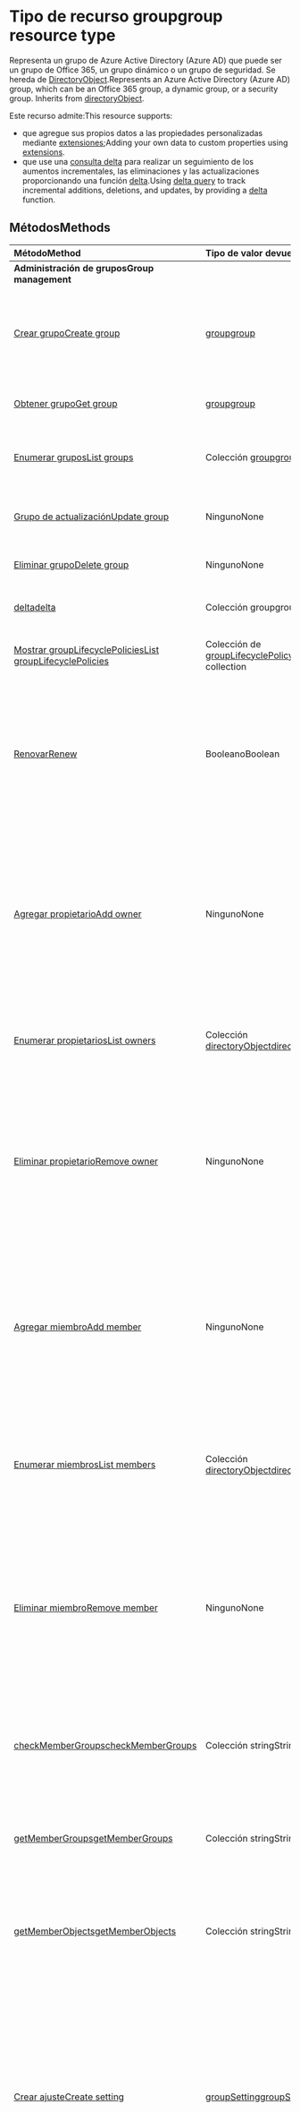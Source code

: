 # <a name="group-resource-type"></a><span data-ttu-id="aafb5-101">Tipo de recurso group</span><span class="sxs-lookup"><span data-stu-id="aafb5-101">group resource type</span></span>

<span data-ttu-id="aafb5-p101">Representa un grupo de Azure Active Directory (Azure AD) que puede ser un grupo de Office 365, un grupo dinámico o un grupo de seguridad. Se hereda de [DirectoryObject](directoryobject.md).</span><span class="sxs-lookup"><span data-stu-id="aafb5-p101">Represents an Azure Active Directory (Azure AD) group, which can be an Office 365 group, a dynamic group, or a security group. Inherits from [directoryObject](directoryobject.md).</span></span>

<span data-ttu-id="aafb5-104">Este recurso admite:</span><span class="sxs-lookup"><span data-stu-id="aafb5-104">This resource supports:</span></span>

- <span data-ttu-id="aafb5-105">que agregue sus propios datos a las propiedades personalizadas mediante [extensiones](../../../concepts/extensibility_overview.md);</span><span class="sxs-lookup"><span data-stu-id="aafb5-105">Adding your own data to custom properties using [extensions](../../../concepts/extensibility_overview.md).</span></span>
- <span data-ttu-id="aafb5-106">que use una [consulta delta](../../../concepts/delta_query_overview.md) para realizar un seguimiento de los aumentos incrementales, las eliminaciones y las actualizaciones proporcionando una función [delta](../api/user_delta.md).</span><span class="sxs-lookup"><span data-stu-id="aafb5-106">Using [delta query](../../../concepts/delta_query_overview.md) to track incremental additions, deletions, and updates, by providing a [delta](../api/user_delta.md) function.</span></span>


## <a name="methods"></a><span data-ttu-id="aafb5-107">Métodos</span><span class="sxs-lookup"><span data-stu-id="aafb5-107">Methods</span></span>

| <span data-ttu-id="aafb5-108">Método</span><span class="sxs-lookup"><span data-stu-id="aafb5-108">Method</span></span>       | <span data-ttu-id="aafb5-109">Tipo de valor devuelto</span><span class="sxs-lookup"><span data-stu-id="aafb5-109">Return Type</span></span>  |<span data-ttu-id="aafb5-110">Descripción</span><span class="sxs-lookup"><span data-stu-id="aafb5-110">Description</span></span>|
|:---------------|:--------|:----------|
|<span data-ttu-id="aafb5-111">**Administración de grupos**</span><span class="sxs-lookup"><span data-stu-id="aafb5-111">**Group management**</span></span>| | |
|[<span data-ttu-id="aafb5-112">Crear grupo</span><span class="sxs-lookup"><span data-stu-id="aafb5-112">Create group</span></span>](../api/group_post_groups.md) | [<span data-ttu-id="aafb5-113">group</span><span class="sxs-lookup"><span data-stu-id="aafb5-113">group</span></span>](group.md) |<span data-ttu-id="aafb5-114">Crea un grupo.</span><span class="sxs-lookup"><span data-stu-id="aafb5-114">Create a new group.</span></span> <span data-ttu-id="aafb5-115">Puede ser un grupo, un grupo dinámico o un grupo de seguridad de Office 365.</span><span class="sxs-lookup"><span data-stu-id="aafb5-115">It can be an Office 365 group, dynamic group, or security group.</span></span>|
|[<span data-ttu-id="aafb5-116">Obtener grupo</span><span class="sxs-lookup"><span data-stu-id="aafb5-116">Get group</span></span>](../api/group_get.md) | [<span data-ttu-id="aafb5-117">group</span><span class="sxs-lookup"><span data-stu-id="aafb5-117">group</span></span>](group.md) |<span data-ttu-id="aafb5-118">Lee las propiedades de un objeto de grupo.</span><span class="sxs-lookup"><span data-stu-id="aafb5-118">Read properties of a group object.</span></span>|
|[<span data-ttu-id="aafb5-119">Enumerar grupos</span><span class="sxs-lookup"><span data-stu-id="aafb5-119">List groups</span></span>](../api/group_list.md) |<span data-ttu-id="aafb5-120">Colección [group](group.md)</span><span class="sxs-lookup"><span data-stu-id="aafb5-120">[group](group.md) collection</span></span> |<span data-ttu-id="aafb5-121">Enumera los objetos de grupo y sus propiedades.</span><span class="sxs-lookup"><span data-stu-id="aafb5-121">List group objects and their properties.</span></span>|
|[<span data-ttu-id="aafb5-122">Grupo de actualización</span><span class="sxs-lookup"><span data-stu-id="aafb5-122">Update group</span></span>](../api/group_update.md) | <span data-ttu-id="aafb5-123">Ninguno</span><span class="sxs-lookup"><span data-stu-id="aafb5-123">None</span></span> |<span data-ttu-id="aafb5-124">Actualiza las propiedades de un objeto de grupo.</span><span class="sxs-lookup"><span data-stu-id="aafb5-124">Update the properties of a group object.</span></span> |
|[<span data-ttu-id="aafb5-125">Eliminar grupo</span><span class="sxs-lookup"><span data-stu-id="aafb5-125">Delete group</span></span>](../api/group_delete.md) | <span data-ttu-id="aafb5-126">Ninguno</span><span class="sxs-lookup"><span data-stu-id="aafb5-126">None</span></span> |<span data-ttu-id="aafb5-127">Elimina el objeto de grupo.</span><span class="sxs-lookup"><span data-stu-id="aafb5-127">Delete group object.</span></span> |
|[<span data-ttu-id="aafb5-128">delta</span><span class="sxs-lookup"><span data-stu-id="aafb5-128">delta</span></span>](../api/group_delta.md)|<span data-ttu-id="aafb5-129">Colección group</span><span class="sxs-lookup"><span data-stu-id="aafb5-129">group collection</span></span>| <span data-ttu-id="aafb5-130">Obtiene los cambios incrementales de grupos.</span><span class="sxs-lookup"><span data-stu-id="aafb5-130">Get incremental changes for groups.</span></span> |
|[<span data-ttu-id="aafb5-131">Mostrar groupLifecyclePolicies</span><span class="sxs-lookup"><span data-stu-id="aafb5-131">List groupLifecyclePolicies</span></span>](../api/group_list_grouplifecyclepolicies.md) |<span data-ttu-id="aafb5-132">Colección de [groupLifecyclePolicy](grouplifecyclepolicy.md)</span><span class="sxs-lookup"><span data-stu-id="aafb5-132">[groupLifecyclePolicy](grouplifecyclepolicy.md) collection</span></span>| <span data-ttu-id="aafb5-133">Muestra las directivas de ciclo de vida del grupo.</span><span class="sxs-lookup"><span data-stu-id="aafb5-133">List group lifecycle policies.</span></span> |
|[<span data-ttu-id="aafb5-134">Renovar</span><span class="sxs-lookup"><span data-stu-id="aafb5-134">Renew</span></span>](../api/group_renew.md)|<span data-ttu-id="aafb5-135">Booleano</span><span class="sxs-lookup"><span data-stu-id="aafb5-135">Boolean</span></span>|<span data-ttu-id="aafb5-136">Renueva la expiración de un grupo.</span><span class="sxs-lookup"><span data-stu-id="aafb5-136">Renews a group's expiration.</span></span> <span data-ttu-id="aafb5-137">Cuando se renueva un grupo, la expiración del grupo se amplía por el número de días definidos en la directiva.</span><span class="sxs-lookup"><span data-stu-id="aafb5-137">When a group is renewed, the group expiration is extended by the number of days defined in the policy.</span></span>|
|[<span data-ttu-id="aafb5-138">Agregar propietario</span><span class="sxs-lookup"><span data-stu-id="aafb5-138">Add owner</span></span>](../api/group_post_owners.md) |<span data-ttu-id="aafb5-139">Ninguno</span><span class="sxs-lookup"><span data-stu-id="aafb5-139">None</span></span>| <span data-ttu-id="aafb5-140">Agrega un nuevo propietario al grupo al publicarlo en la propiedad de navegación **owners** (se admite solo para grupos de seguridad y grupos de seguridad habilitados para correo).</span><span class="sxs-lookup"><span data-stu-id="aafb5-140">Add a new owner for the group by posting to the **owners** navigation property (supported for security groups and mail-enabled security groups only).</span></span>|
|[<span data-ttu-id="aafb5-141">Enumerar propietarios</span><span class="sxs-lookup"><span data-stu-id="aafb5-141">List owners</span></span>](../api/group_list_owners.md) |<span data-ttu-id="aafb5-142">Colección [directoryObject](directoryobject.md)</span><span class="sxs-lookup"><span data-stu-id="aafb5-142">[directoryObject](directoryobject.md) collection</span></span>| <span data-ttu-id="aafb5-143">Obtiene los propietarios del grupo desde la propiedad de navegación **owners**.</span><span class="sxs-lookup"><span data-stu-id="aafb5-143">Get the owners of the group from the **owners** navigation property.</span></span>|
|[<span data-ttu-id="aafb5-144">Eliminar propietario</span><span class="sxs-lookup"><span data-stu-id="aafb5-144">Remove owner</span></span>](../api/group_delete_owners.md) | <span data-ttu-id="aafb5-145">Ninguno</span><span class="sxs-lookup"><span data-stu-id="aafb5-145">None</span></span> |<span data-ttu-id="aafb5-146">Elimina a un propietario de un grupo de Office 365, un grupo de seguridad o un grupo de seguridad habilitado para correo a través de la propiedad de navegación **owners**.</span><span class="sxs-lookup"><span data-stu-id="aafb5-146">Remove an owner from an Office 365 group, a security group or a mail-enabled security group through the **owners** navigation property.</span></span>|
|[<span data-ttu-id="aafb5-147">Agregar miembro</span><span class="sxs-lookup"><span data-stu-id="aafb5-147">Add member</span></span>](../api/group_post_members.md) |<span data-ttu-id="aafb5-148">Ninguno</span><span class="sxs-lookup"><span data-stu-id="aafb5-148">None</span></span>| <span data-ttu-id="aafb5-149">Agrega un usuario o grupo a este grupo publicándolo en la propiedad de navegación **members** (compatible solo con grupos de seguridad y grupos de seguridad habilitados para correo).</span><span class="sxs-lookup"><span data-stu-id="aafb5-149">Add a user or group to this group by posting to the **members** navigation property (supported for security groups and mail-enabled security groups only).</span></span>|
|[<span data-ttu-id="aafb5-150">Enumerar miembros</span><span class="sxs-lookup"><span data-stu-id="aafb5-150">List members</span></span>](../api/group_list_members.md) |<span data-ttu-id="aafb5-151">Colección [directoryObject](directoryobject.md)</span><span class="sxs-lookup"><span data-stu-id="aafb5-151">[directoryObject](directoryobject.md) collection</span></span>| <span data-ttu-id="aafb5-152">Obtiene los usuarios y grupos que son miembros directos de este grupo desde la propiedad de navegación **members**.</span><span class="sxs-lookup"><span data-stu-id="aafb5-152">Get the users and groups that are direct members of this group from the **members** navigation property.</span></span>|
|[<span data-ttu-id="aafb5-153">Eliminar miembro</span><span class="sxs-lookup"><span data-stu-id="aafb5-153">Remove member</span></span>](../api/group_delete_members.md) | <span data-ttu-id="aafb5-154">Ninguno</span><span class="sxs-lookup"><span data-stu-id="aafb5-154">None</span></span> |<span data-ttu-id="aafb5-p104">Elimina a un miembro de un grupo de Office 365, un grupo de seguridad o un grupo de seguridad habilitado para correo a través de la propiedad de navegación **members**. Puede eliminar usuarios u otros grupos.</span><span class="sxs-lookup"><span data-stu-id="aafb5-p104">Remove a member from an Office 365 group, a security group or a mail-enabled security group through the **members** navigation property. You can remove users or other groups.</span></span> |
|[<span data-ttu-id="aafb5-157">checkMemberGroups</span><span class="sxs-lookup"><span data-stu-id="aafb5-157">checkMemberGroups</span></span>](../api/group_checkmembergroups.md)|<span data-ttu-id="aafb5-158">Colección string</span><span class="sxs-lookup"><span data-stu-id="aafb5-158">String collection</span></span>|<span data-ttu-id="aafb5-p105">Comprueba la pertenencia de este grupo a una lista de grupos. La función es transitiva.</span><span class="sxs-lookup"><span data-stu-id="aafb5-p105">Check this group for membership in a list of groups. The function is transitive.</span></span>|
|[<span data-ttu-id="aafb5-161">getMemberGroups</span><span class="sxs-lookup"><span data-stu-id="aafb5-161">getMemberGroups</span></span>](../api/group_getmembergroups.md)|<span data-ttu-id="aafb5-162">Colección string</span><span class="sxs-lookup"><span data-stu-id="aafb5-162">String collection</span></span>|<span data-ttu-id="aafb5-p106">Devuelve todos los grupos de los que el grupo es miembro. La función es transitiva.</span><span class="sxs-lookup"><span data-stu-id="aafb5-p106">Return all the groups that the group is a member of. The function is transitive.</span></span>|
|[<span data-ttu-id="aafb5-165">getMemberObjects</span><span class="sxs-lookup"><span data-stu-id="aafb5-165">getMemberObjects</span></span>](../api/group_getmemberobjects.md)|<span data-ttu-id="aafb5-166">Colección string</span><span class="sxs-lookup"><span data-stu-id="aafb5-166">String collection</span></span>|<span data-ttu-id="aafb5-p107">Devuelve todos los grupos de los que el grupo es miembro. La función es transitiva.</span><span class="sxs-lookup"><span data-stu-id="aafb5-p107">Return all of the groups that the group is a member of. The function is transitive.</span></span> |
|[<span data-ttu-id="aafb5-169">Crear ajuste</span><span class="sxs-lookup"><span data-stu-id="aafb5-169">Create setting</span></span>](../api/groupsetting_post_groupsettings.md) | [<span data-ttu-id="aafb5-170">groupSetting</span><span class="sxs-lookup"><span data-stu-id="aafb5-170">groupSetting</span></span>](groupsetting.md) |<span data-ttu-id="aafb5-p108">Crea un objeto de configuración según una plantilla de groupSettingTemplate. La solicitud POST debe proporcionar settingValues para toda la configuración establecida en la plantilla. Solo se pueden usar plantillas específicas de grupos para esta operación.</span><span class="sxs-lookup"><span data-stu-id="aafb5-p108">Create a setting object based on a groupSettingTemplate. The POST request must provide settingValues for all the settings defined in the template. Only groups specific templates may be used for this operation.</span></span>|
|[<span data-ttu-id="aafb5-174">Ajuste Get</span><span class="sxs-lookup"><span data-stu-id="aafb5-174">Get setting</span></span>](../api/groupsetting_get.md) | [<span data-ttu-id="aafb5-175">groupSetting</span><span class="sxs-lookup"><span data-stu-id="aafb5-175">groupSetting</span></span>](groupsetting.md) | <span data-ttu-id="aafb5-176">Lee las propiedades de un objeto de configuración específico.</span><span class="sxs-lookup"><span data-stu-id="aafb5-176">Read properties of a specific setting object.</span></span> |
|[<span data-ttu-id="aafb5-177">Configuración de la lista</span><span class="sxs-lookup"><span data-stu-id="aafb5-177">List settings</span></span>](../api/groupsetting_list.md) | <span data-ttu-id="aafb5-178">Colección de [groupSetting](groupsetting.md)</span><span class="sxs-lookup"><span data-stu-id="aafb5-178">[groupSetting](groupsetting.md) collection</span></span> | <span data-ttu-id="aafb5-179">Enumera las propiedades de todos los objetos de configuración.</span><span class="sxs-lookup"><span data-stu-id="aafb5-179">List properties of all setting objects.</span></span> |
|[<span data-ttu-id="aafb5-180">Actualizar ajuste</span><span class="sxs-lookup"><span data-stu-id="aafb5-180">Update setting</span></span>](../api/groupsetting_update.md) | [<span data-ttu-id="aafb5-181">groupSetting</span><span class="sxs-lookup"><span data-stu-id="aafb5-181">groupSetting</span></span>](groupsetting.md) | <span data-ttu-id="aafb5-182">Actualiza el objeto de configuración.</span><span class="sxs-lookup"><span data-stu-id="aafb5-182">Update a setting object.</span></span> |
|[<span data-ttu-id="aafb5-183">Eliminar ajuste</span><span class="sxs-lookup"><span data-stu-id="aafb5-183">Delete setting</span></span>](../api/groupsetting_delete.md) | <span data-ttu-id="aafb5-184">Ninguno</span><span class="sxs-lookup"><span data-stu-id="aafb5-184">None</span></span> | <span data-ttu-id="aafb5-185">Elimina un objeto de configuración.</span><span class="sxs-lookup"><span data-stu-id="aafb5-185">Delete a setting object.</span></span> |
|<span data-ttu-id="aafb5-186">**Calendario**</span><span class="sxs-lookup"><span data-stu-id="aafb5-186">**Calendar**</span></span>| | |
|[<span data-ttu-id="aafb5-187">Crear evento</span><span class="sxs-lookup"><span data-stu-id="aafb5-187">Create event</span></span>](../api/group_post_events.md) |[<span data-ttu-id="aafb5-188">evento</span><span class="sxs-lookup"><span data-stu-id="aafb5-188">event</span></span>](event.md)| <span data-ttu-id="aafb5-189">Crea un evento al publicarlo en la colección de eventos.</span><span class="sxs-lookup"><span data-stu-id="aafb5-189">Create a new event by posting to the events collection.</span></span>|
|[<span data-ttu-id="aafb5-190">Obtener evento</span><span class="sxs-lookup"><span data-stu-id="aafb5-190">Get event</span></span>](../api/group_get_event.md) |[<span data-ttu-id="aafb5-191">evento</span><span class="sxs-lookup"><span data-stu-id="aafb5-191">event</span></span>](event.md)|<span data-ttu-id="aafb5-192">Lee las propiedades de un objeto de evento.</span><span class="sxs-lookup"><span data-stu-id="aafb5-192">Read properties of an event object.</span></span>|
|[<span data-ttu-id="aafb5-193">Lista de eventos</span><span class="sxs-lookup"><span data-stu-id="aafb5-193">List events</span></span>](../api/group_list_events.md) |<span data-ttu-id="aafb5-194">Colección [event](event.md)</span><span class="sxs-lookup"><span data-stu-id="aafb5-194">[event](event.md) collection</span></span>| <span data-ttu-id="aafb5-195">Obtiene una colección de objetos de evento.</span><span class="sxs-lookup"><span data-stu-id="aafb5-195">Get an event object collection.</span></span>|
|[<span data-ttu-id="aafb5-196">Actualizar evento</span><span class="sxs-lookup"><span data-stu-id="aafb5-196">Update event</span></span>](../api/group_update_event.md) |<span data-ttu-id="aafb5-197">Ninguno</span><span class="sxs-lookup"><span data-stu-id="aafb5-197">None</span></span>|<span data-ttu-id="aafb5-198">Actualiza las propiedades del objeto de evento.</span><span class="sxs-lookup"><span data-stu-id="aafb5-198">Update the properties of an event object.</span></span>|
|[<span data-ttu-id="aafb5-199">Eliminar evento</span><span class="sxs-lookup"><span data-stu-id="aafb5-199">Delete event</span></span>](../api/group_delete_event.md) |<span data-ttu-id="aafb5-200">Ninguno</span><span class="sxs-lookup"><span data-stu-id="aafb5-200">None</span></span>|<span data-ttu-id="aafb5-201">Elimina el objeto de evento.</span><span class="sxs-lookup"><span data-stu-id="aafb5-201">Delete event object.</span></span>|
|[<span data-ttu-id="aafb5-202">Lista de calendarView</span><span class="sxs-lookup"><span data-stu-id="aafb5-202">List calendarView</span></span>](../api/group_list_calendarview.md) |<span data-ttu-id="aafb5-203">Colección de [eventos](event.md)</span><span class="sxs-lookup"><span data-stu-id="aafb5-203">[event](event.md) collection</span></span>| <span data-ttu-id="aafb5-204">Obtiene una colección de eventos en un intervalo de tiempo especificado.</span><span class="sxs-lookup"><span data-stu-id="aafb5-204">Get a collection of events in a specified time window.</span></span>|
|<span data-ttu-id="aafb5-205">**Conversaciones**</span><span class="sxs-lookup"><span data-stu-id="aafb5-205">**Conversations**</span></span>| | |
|[<span data-ttu-id="aafb5-206">Crear conversación</span><span class="sxs-lookup"><span data-stu-id="aafb5-206">Create conversation</span></span>](../api/group_post_conversations.md) |[<span data-ttu-id="aafb5-207">conversación</span><span class="sxs-lookup"><span data-stu-id="aafb5-207">conversation</span></span>](conversation.md)| <span data-ttu-id="aafb5-208">Crea una conversación al publicarla en la colección de conversaciones.</span><span class="sxs-lookup"><span data-stu-id="aafb5-208">Create a new conversation by posting to the conversations collection.</span></span>|
|[<span data-ttu-id="aafb5-209">Obtener conversación</span><span class="sxs-lookup"><span data-stu-id="aafb5-209">Get conversation</span></span>](../api/group_get_conversation.md) |[<span data-ttu-id="aafb5-210">conversación</span><span class="sxs-lookup"><span data-stu-id="aafb5-210">conversation</span></span>](conversation.md)| <span data-ttu-id="aafb5-211">Lee las propiedades de un objeto de conversación.</span><span class="sxs-lookup"><span data-stu-id="aafb5-211">Read properties of a conversation object.</span></span>|
|[<span data-ttu-id="aafb5-212">Lista de conversaciones</span><span class="sxs-lookup"><span data-stu-id="aafb5-212">List conversations</span></span>](../api/group_list_conversations.md) |<span data-ttu-id="aafb5-213">Colección de [conversaciones](conversation.md)</span><span class="sxs-lookup"><span data-stu-id="aafb5-213">[conversation](conversation.md) collection</span></span>| <span data-ttu-id="aafb5-214">Obtiene una colección de objetos de conversación.</span><span class="sxs-lookup"><span data-stu-id="aafb5-214">Get a conversation object collection.</span></span>|
|[<span data-ttu-id="aafb5-215">Eliminar conversación</span><span class="sxs-lookup"><span data-stu-id="aafb5-215">Delete conversation</span></span>](../api/group_delete_conversation.md) |<span data-ttu-id="aafb5-216">Ninguno</span><span class="sxs-lookup"><span data-stu-id="aafb5-216">None</span></span>|<span data-ttu-id="aafb5-217">Elimina un objeto de conversación.</span><span class="sxs-lookup"><span data-stu-id="aafb5-217">Delete conversation object.</span></span>|
|[<span data-ttu-id="aafb5-218">Obtener conversación</span><span class="sxs-lookup"><span data-stu-id="aafb5-218">Get thread</span></span>](../api/group_get_thread.md) |[<span data-ttu-id="aafb5-219">conversationThread</span><span class="sxs-lookup"><span data-stu-id="aafb5-219">conversationThread</span></span>](conversationthread.md)| <span data-ttu-id="aafb5-220">Lee las propiedades de un objeto de conversación.</span><span class="sxs-lookup"><span data-stu-id="aafb5-220">Read properties of a thread object.</span></span>|
|[<span data-ttu-id="aafb5-221">Lista de conversaciones</span><span class="sxs-lookup"><span data-stu-id="aafb5-221">List threads</span></span>](../api/group_list_threads.md) |<span data-ttu-id="aafb5-222">Colección [conversationThread](conversationthread.md)</span><span class="sxs-lookup"><span data-stu-id="aafb5-222">[conversationThread](conversationthread.md) collection</span></span>| <span data-ttu-id="aafb5-223">Obtiene todas las conversaciones de un grupo.</span><span class="sxs-lookup"><span data-stu-id="aafb5-223">Get all the threads of a group.</span></span>|
|[<span data-ttu-id="aafb5-224">Actualizar conversación</span><span class="sxs-lookup"><span data-stu-id="aafb5-224">Update thread</span></span>](../api/group_update_thread.md) |<span data-ttu-id="aafb5-225">Ninguno</span><span class="sxs-lookup"><span data-stu-id="aafb5-225">None</span></span>| <span data-ttu-id="aafb5-226">Actualiza las propiedades de un objeto de conversación.</span><span class="sxs-lookup"><span data-stu-id="aafb5-226">Update properties of a thread object.</span></span>|
|[<span data-ttu-id="aafb5-227">Eliminar conversación</span><span class="sxs-lookup"><span data-stu-id="aafb5-227">Delete thread</span></span>](../api/group_delete_thread.md) |<span data-ttu-id="aafb5-228">Ninguno</span><span class="sxs-lookup"><span data-stu-id="aafb5-228">None</span></span>| <span data-ttu-id="aafb5-229">Elimina un objeto de conversación.</span><span class="sxs-lookup"><span data-stu-id="aafb5-229">Delete thread object.</span></span>|
|[<span data-ttu-id="aafb5-230">Lista de acceptedSenders</span><span class="sxs-lookup"><span data-stu-id="aafb5-230">List acceptedSenders</span></span>](../api/group_list_acceptedsenders.md) |<span data-ttu-id="aafb5-231">Colección [directoryObject](directoryobject.md)</span><span class="sxs-lookup"><span data-stu-id="aafb5-231">[directoryObject](directoryobject.md) collection</span></span>| <span data-ttu-id="aafb5-232">Obtiene una lista de usuarios o grupos que se encuentran en la lista de acceptedSenders de este grupo.</span><span class="sxs-lookup"><span data-stu-id="aafb5-232">Get a list of users or groups that are in the acceptedSenders list for this group.</span></span>|
|[<span data-ttu-id="aafb5-233">Agregar acceptedSenders</span><span class="sxs-lookup"><span data-stu-id="aafb5-233">Add acceptedSender</span></span>](../api/group_post_acceptedsenders.md) |[<span data-ttu-id="aafb5-234">directoryObject</span><span class="sxs-lookup"><span data-stu-id="aafb5-234">directoryObject</span></span>](directoryobject.md)| <span data-ttu-id="aafb5-235">Agrega un usuario o grupo a la colección acceptSenders.</span><span class="sxs-lookup"><span data-stu-id="aafb5-235">Add a User or Group to the acceptSenders collection.</span></span>|
|[<span data-ttu-id="aafb5-236">Eliminar acceptedSender</span><span class="sxs-lookup"><span data-stu-id="aafb5-236">Remove acceptedSender</span></span>](../api/group_delete_acceptedsenders.md) |[<span data-ttu-id="aafb5-237">directoryObject</span><span class="sxs-lookup"><span data-stu-id="aafb5-237">directoryObject</span></span>](directoryobject.md)| <span data-ttu-id="aafb5-238">Elimina a un usuario o grupo de la colección acceptedSenders.</span><span class="sxs-lookup"><span data-stu-id="aafb5-238">Remove a User or Group from the acceptedSenders collection.</span></span>|
|[<span data-ttu-id="aafb5-239">Enumerar rejectedSenders</span><span class="sxs-lookup"><span data-stu-id="aafb5-239">List rejectedSenders</span></span>](../api/group_list_rejectedsenders.md) |<span data-ttu-id="aafb5-240">Colección [directoryObject](directoryobject.md)</span><span class="sxs-lookup"><span data-stu-id="aafb5-240">[directoryObject](directoryobject.md) collection</span></span>| <span data-ttu-id="aafb5-241">Obtiene una lista de usuarios o grupos que se encuentran en la lista de rejectedSenders de este grupo.</span><span class="sxs-lookup"><span data-stu-id="aafb5-241">Get a list of users or groups that are in the rejectedSenders list for this group.</span></span>|
|[<span data-ttu-id="aafb5-242">Agregar rejectedSender</span><span class="sxs-lookup"><span data-stu-id="aafb5-242">Add rejectedSender</span></span>](../api/group_post_rejectedsenders.md) |[<span data-ttu-id="aafb5-243">directoryObject</span><span class="sxs-lookup"><span data-stu-id="aafb5-243">directoryObject</span></span>](directoryobject.md)| <span data-ttu-id="aafb5-244">Agrega un nuevo usuario o grupo a la colección rejectedSenders.</span><span class="sxs-lookup"><span data-stu-id="aafb5-244">Add a new User or Group to the rejectedSenders collection.</span></span>|
|[<span data-ttu-id="aafb5-245">Eliminar rejectedSender</span><span class="sxs-lookup"><span data-stu-id="aafb5-245">Remove rejectedSender</span></span>](../api/group_delete_rejectedsenders.md) |[<span data-ttu-id="aafb5-246">directoryObject</span><span class="sxs-lookup"><span data-stu-id="aafb5-246">directoryObject</span></span>](directoryobject.md)| <span data-ttu-id="aafb5-247">Elimina un nuevo usuario o grupo de la colección rejectedSenders.</span><span class="sxs-lookup"><span data-stu-id="aafb5-247">Remove new new User or Group from the rejectedSenders collection.</span></span>|
|[<span data-ttu-id="aafb5-248">Crear ajuste</span><span class="sxs-lookup"><span data-stu-id="aafb5-248">Create setting</span></span>](../api/groupsetting_post_groupsettings.md) | [<span data-ttu-id="aafb5-249">groupSetting</span><span class="sxs-lookup"><span data-stu-id="aafb5-249">groupSetting</span></span>](groupsetting.md) |<span data-ttu-id="aafb5-p109">Crea un objeto de configuración según una plantilla de groupSettingTemplate. La solicitud POST debe proporcionar settingValues para toda la configuración establecida en la plantilla. Solo se pueden usar plantillas específicas de grupos para esta operación.</span><span class="sxs-lookup"><span data-stu-id="aafb5-p109">Create a setting object based on a groupSettingTemplate. The POST request must provide settingValues for all the settings defined in the template. Only groups specific templates may be used for this operation.</span></span>|
|[<span data-ttu-id="aafb5-253">Ajuste Get</span><span class="sxs-lookup"><span data-stu-id="aafb5-253">Get setting</span></span>](../api/groupsetting_get.md) | [<span data-ttu-id="aafb5-254">groupSetting</span><span class="sxs-lookup"><span data-stu-id="aafb5-254">groupSetting</span></span>](groupsetting.md) | <span data-ttu-id="aafb5-255">Lee las propiedades de un objeto de configuración específico.</span><span class="sxs-lookup"><span data-stu-id="aafb5-255">Read properties of a specific setting object.</span></span> |
|[<span data-ttu-id="aafb5-256">Configuración de la lista</span><span class="sxs-lookup"><span data-stu-id="aafb5-256">List settings</span></span>](../api/groupsetting_list.md) | <span data-ttu-id="aafb5-257">Colección de [groupSetting](groupsetting.md)</span><span class="sxs-lookup"><span data-stu-id="aafb5-257">[groupSetting](groupsetting.md) collection</span></span> | <span data-ttu-id="aafb5-258">Enumera las propiedades de todos los objetos de configuración.</span><span class="sxs-lookup"><span data-stu-id="aafb5-258">List properties of all setting objects.</span></span> |
|[<span data-ttu-id="aafb5-259">Configuración de actualización</span><span class="sxs-lookup"><span data-stu-id="aafb5-259">Update setting</span></span>](../api/groupsetting_update.md) | <span data-ttu-id="aafb5-260">Ninguno</span><span class="sxs-lookup"><span data-stu-id="aafb5-260">None</span></span> | <span data-ttu-id="aafb5-261">Actualiza el objeto de configuración.</span><span class="sxs-lookup"><span data-stu-id="aafb5-261">Update a setting object.</span></span> |
|[<span data-ttu-id="aafb5-262">Eliminar ajuste</span><span class="sxs-lookup"><span data-stu-id="aafb5-262">Delete setting</span></span>](../api/groupsetting_delete.md) | <span data-ttu-id="aafb5-263">Ninguno</span><span class="sxs-lookup"><span data-stu-id="aafb5-263">None</span></span> | <span data-ttu-id="aafb5-264">Elimina un objeto de configuración.</span><span class="sxs-lookup"><span data-stu-id="aafb5-264">Delete a setting object.</span></span> |
|<span data-ttu-id="aafb5-265">**Extensiones abiertas**</span><span class="sxs-lookup"><span data-stu-id="aafb5-265">**Open extensions**</span></span>| | |
|[<span data-ttu-id="aafb5-266">Crear extensión abierta</span><span class="sxs-lookup"><span data-stu-id="aafb5-266">Create open extension</span></span>](../api/opentypeextension_post_opentypeextension.md) |[<span data-ttu-id="aafb5-267">openTypeExtension</span><span class="sxs-lookup"><span data-stu-id="aafb5-267">openTypeExtension</span></span>](opentypeextension.md)| <span data-ttu-id="aafb5-268">Crea una extensión abierta y agrega propiedades personalizadas en una instancia nueva o un recurso existente.</span><span class="sxs-lookup"><span data-stu-id="aafb5-268">Create an open extension and add custom properties to a new or existing resource.</span></span>|
|[<span data-ttu-id="aafb5-269">Obtener extensión abierta</span><span class="sxs-lookup"><span data-stu-id="aafb5-269">Get open extension</span></span>](../api/opentypeextension_get.md) |<span data-ttu-id="aafb5-270">Colección [openTypeExtension](opentypeextension.md)</span><span class="sxs-lookup"><span data-stu-id="aafb5-270">[openTypeExtension](opentypeextension.md) collection</span></span>| <span data-ttu-id="aafb5-271">Obtiene una extensión abierta identificada por el nombre de extensión.</span><span class="sxs-lookup"><span data-stu-id="aafb5-271">Get an open extension identified by the extension name.</span></span>|
|<span data-ttu-id="aafb5-272">**Extensiones de esquema**</span><span class="sxs-lookup"><span data-stu-id="aafb5-272">**Schema extensions**</span></span>| | |
|[<span data-ttu-id="aafb5-273">Agregar valores de extensión de esquema</span><span class="sxs-lookup"><span data-stu-id="aafb5-273">Add schema extension values</span></span>](../../../concepts/extensibility_schema_groups.md) || <span data-ttu-id="aafb5-274">Crea una definición de extensión de esquema y, después, la usa para agregar datos escritos personalizados a un recurso.</span><span class="sxs-lookup"><span data-stu-id="aafb5-274">Create a schema extension definition and then use it to add custom typed data to a resource.</span></span>|
|<span data-ttu-id="aafb5-275">**Otros recursos de grupo**</span><span class="sxs-lookup"><span data-stu-id="aafb5-275">**Other group resources**</span></span>| | |
|[<span data-ttu-id="aafb5-276">Enumerar fotos</span><span class="sxs-lookup"><span data-stu-id="aafb5-276">List photos</span></span>](../api/group_list_photos.md) |<span data-ttu-id="aafb5-277">Colección [profilePhoto](photo.md)</span><span class="sxs-lookup"><span data-stu-id="aafb5-277">[profilePhoto](photo.md) collection</span></span>| <span data-ttu-id="aafb5-278">Obtiene una colección de fotos de perfil para el grupo.</span><span class="sxs-lookup"><span data-stu-id="aafb5-278">Get a collection of profile photos for the group.</span></span>|
|[<span data-ttu-id="aafb5-279">Enumerar plannerPlans</span><span class="sxs-lookup"><span data-stu-id="aafb5-279">List plannerPlans</span></span>](../api/plannergroup_list_plans.md) |<span data-ttu-id="aafb5-280">Colección [plannerPlan](plannerPlan.md)</span><span class="sxs-lookup"><span data-stu-id="aafb5-280">[plannerPlan](plannerPlan.md) collection</span></span>| <span data-ttu-id="aafb5-281">Obtiene planes de Planner que pertenecen al grupo.</span><span class="sxs-lookup"><span data-stu-id="aafb5-281">Get Planner plans owned by the group.</span></span>|
|<span data-ttu-id="aafb5-282">**Configuración de usuario**</span><span class="sxs-lookup"><span data-stu-id="aafb5-282">**User settings**</span></span>| | |
|[<span data-ttu-id="aafb5-283">addFavorite</span><span class="sxs-lookup"><span data-stu-id="aafb5-283">addFavorite</span></span>](../api/group_addfavorite.md)|<span data-ttu-id="aafb5-284">Ninguno</span><span class="sxs-lookup"><span data-stu-id="aafb5-284">None</span></span>|<span data-ttu-id="aafb5-p110">Agrega el grupo a la lista de grupos favoritos del usuario actual. Compatible solo con grupos de Office 365.</span><span class="sxs-lookup"><span data-stu-id="aafb5-p110">Add the group to the list of the current user's favorite groups. Supported for only Office 365 groups.</span></span>|
|[<span data-ttu-id="aafb5-287">removeFavorite</span><span class="sxs-lookup"><span data-stu-id="aafb5-287">removeFavorite</span></span>](../api/group_removefavorite.md)|<span data-ttu-id="aafb5-288">Ninguno</span><span class="sxs-lookup"><span data-stu-id="aafb5-288">None</span></span>|<span data-ttu-id="aafb5-p111">Quita el grupo de la lista de grupos favoritos del usuario actual. Compatible solo con grupos de Office 365.</span><span class="sxs-lookup"><span data-stu-id="aafb5-p111">Remove the group from the list of the current user's favorite groups. Supported for only Office 365 groups.</span></span>|
|[<span data-ttu-id="aafb5-291">Enumerar memberOf</span><span class="sxs-lookup"><span data-stu-id="aafb5-291">List memberOf</span></span>](../api/group_list_memberof.md) |<span data-ttu-id="aafb5-292">Colección [directoryObject](directoryobject.md)</span><span class="sxs-lookup"><span data-stu-id="aafb5-292">[directoryObject](directoryobject.md) collection</span></span>| <span data-ttu-id="aafb5-293">Obtiene los grupos y las unidades administrativas de los que el usuario es miembro directo desde la propiedad de navegación **memberOf**.</span><span class="sxs-lookup"><span data-stu-id="aafb5-293">Get the groups and administative units that this user is a direct member of, from the **memberOf** navigation property.</span></span>|
|[<span data-ttu-id="aafb5-294">subscribeByMail</span><span class="sxs-lookup"><span data-stu-id="aafb5-294">subscribeByMail</span></span>](../api/group_subscribebymail.md)|<span data-ttu-id="aafb5-295">Ninguno</span><span class="sxs-lookup"><span data-stu-id="aafb5-295">None</span></span>|<span data-ttu-id="aafb5-p112">Establece la propiedad isSubscribedByMail como **true**. Permite que el usuario actual pueda recibir conversaciones de correo electrónico. Compatible solo con grupos de Office 365.</span><span class="sxs-lookup"><span data-stu-id="aafb5-p112">Set the isSubscribedByMail property to **true**. Enabling the current user to receive email conversations. Supported for only Office 365 groups.</span></span>|
|[<span data-ttu-id="aafb5-299">unsubscribeByMail</span><span class="sxs-lookup"><span data-stu-id="aafb5-299">unsubscribeByMail</span></span>](../api/group_unsubscribebymail.md)|<span data-ttu-id="aafb5-300">Ninguno</span><span class="sxs-lookup"><span data-stu-id="aafb5-300">None</span></span>|<span data-ttu-id="aafb5-p113">Establece la propiedad isSubscribedByMail como **false**. Impide que el usuario actual pueda recibir conversaciones de correo electrónico. Compatible solo con grupos de Office 365.</span><span class="sxs-lookup"><span data-stu-id="aafb5-p113">Set the isSubscribedByMail property to **false**. Disabling the current user from receive email conversations. Supported for only Office 365 groups.</span></span>|
|[<span data-ttu-id="aafb5-304">resetUnseenCount</span><span class="sxs-lookup"><span data-stu-id="aafb5-304">resetUnseenCount</span></span>](../api/group_resetunseencount.md)|<span data-ttu-id="aafb5-305">Ninguno</span><span class="sxs-lookup"><span data-stu-id="aafb5-305">None</span></span>|<span data-ttu-id="aafb5-p114">Restablece a 0 la unseenCount de todas las publicaciones que el usuario actual no ha visto desde su última visita. Compatible solo con grupos de Office 365.</span><span class="sxs-lookup"><span data-stu-id="aafb5-p114">Reset the unseenCount to 0 of all the posts that the current user has not seen since their last visit. Supported for only Office 365 groups.</span></span>|

## <a name="properties"></a><span data-ttu-id="aafb5-308">Propiedades</span><span class="sxs-lookup"><span data-stu-id="aafb5-308">Properties</span></span>
| <span data-ttu-id="aafb5-309">Propiedad</span><span class="sxs-lookup"><span data-stu-id="aafb5-309">Property</span></span>     | <span data-ttu-id="aafb5-310">Tipo</span><span class="sxs-lookup"><span data-stu-id="aafb5-310">Type</span></span>   |<span data-ttu-id="aafb5-311">Descripción</span><span class="sxs-lookup"><span data-stu-id="aafb5-311">Description</span></span>|
|:---------------|:--------|:----------|
|<span data-ttu-id="aafb5-312">allowExternalSenders</span><span class="sxs-lookup"><span data-stu-id="aafb5-312">allowExternalSenders</span></span>|<span data-ttu-id="aafb5-313">Booleano</span><span class="sxs-lookup"><span data-stu-id="aafb5-313">Boolean</span></span>|<span data-ttu-id="aafb5-p115">El valor predeterminado es **false**. Indica si los usuarios externos a la organización pueden enviar mensajes al grupo.</span><span class="sxs-lookup"><span data-stu-id="aafb5-p115">Default is **false**. Indicates if people external to the organization can send messages to the group.</span></span>|
|<span data-ttu-id="aafb5-316">autoSubscribeNewMembers</span><span class="sxs-lookup"><span data-stu-id="aafb5-316">autoSubscribeNewMembers</span></span>|<span data-ttu-id="aafb5-317">Booleano</span><span class="sxs-lookup"><span data-stu-id="aafb5-317">Boolean</span></span>|<span data-ttu-id="aafb5-p116">El valor predeterminado es **false**. Indica si los miembros agregados al grupo se suscribirán de forma automática para recibir notificaciones por correo electrónico. Puede establecer esta propiedad en una solicitud PATCH del grupo; no la establezca en la solicitud POST inicial que crea el grupo.</span><span class="sxs-lookup"><span data-stu-id="aafb5-p116">Default is **false**. Indicates if new members added to the group will be auto-subscribed to receive email notifications. You can set this property in a PATCH request for the group; do not set it in the initial POST request that creates the group.</span></span>|
|<span data-ttu-id="aafb5-321">classification</span><span class="sxs-lookup"><span data-stu-id="aafb5-321">classification</span></span>|<span data-ttu-id="aafb5-322">Cadena</span><span class="sxs-lookup"><span data-stu-id="aafb5-322">String</span></span>|<span data-ttu-id="aafb5-p117">Describe una clasificación para el grupo (como impacto en el negocio bajo, medio o alto). Los valores válidos para esta propiedad se definen mediante la creación de un valor [setting](groupsetting.md) ClassificationList, basado en la [definición de plantilla](groupsettingtemplate.md).</span><span class="sxs-lookup"><span data-stu-id="aafb5-p117">Describes a classification for the group (such as low, medium or high business impact). Valid values for this property are defined by creating a ClassificationList [setting](groupsetting.md) value, based on the [template definition](groupsettingtemplate.md).</span></span>|
|<span data-ttu-id="aafb5-325">createdDateTime</span><span class="sxs-lookup"><span data-stu-id="aafb5-325">createdDateTime</span></span>|<span data-ttu-id="aafb5-326">DateTimeOffset</span><span class="sxs-lookup"><span data-stu-id="aafb5-326">DateTimeOffset</span></span>| <span data-ttu-id="aafb5-327">Marca de tiempo de cuando se creó el grupo.</span><span class="sxs-lookup"><span data-stu-id="aafb5-327">Timestamp of when the group was created.</span></span> <span data-ttu-id="aafb5-328">El valor no puede modificarse y se rellena automáticamente al crear el grupo.</span><span class="sxs-lookup"><span data-stu-id="aafb5-328">The value cannot be modified and is automatically populated when the group is created.</span></span> <span data-ttu-id="aafb5-329">El tipo de marca de tiempo representa la información de fecha y hora con el formato ISO 8601 y está siempre en hora UTC.</span><span class="sxs-lookup"><span data-stu-id="aafb5-329">The Timestamp type represents date and time information using ISO 8601 format and is always in UTC time.</span></span> <span data-ttu-id="aafb5-330">Por ejemplo, medianoche en la zona horaria UTC del 1 de enero de 2014 sería así: `'2014-01-01T00:00:00Z'`.</span><span class="sxs-lookup"><span data-stu-id="aafb5-330">For example, midnight UTC on Jan 1, 2014 would look like this: `'2014-01-01T00:00:00Z'`.</span></span> <span data-ttu-id="aafb5-331">Solo lectura.</span><span class="sxs-lookup"><span data-stu-id="aafb5-331">Read-only.</span></span> |
|<span data-ttu-id="aafb5-332">description</span><span class="sxs-lookup"><span data-stu-id="aafb5-332">description</span></span>|<span data-ttu-id="aafb5-333">Cadena</span><span class="sxs-lookup"><span data-stu-id="aafb5-333">String</span></span>|<span data-ttu-id="aafb5-334">Una descripción opcional del grupo.</span><span class="sxs-lookup"><span data-stu-id="aafb5-334">An optional description for the group.</span></span> |
|<span data-ttu-id="aafb5-335">displayName</span><span class="sxs-lookup"><span data-stu-id="aafb5-335">displayName</span></span>|<span data-ttu-id="aafb5-336">Cadena</span><span class="sxs-lookup"><span data-stu-id="aafb5-336">String</span></span>|<span data-ttu-id="aafb5-p119">El nombre para mostrar del grupo. Esta propiedad es necesaria cuando se crea un grupo y no se puede borrar durante las actualizaciones. Es compatible con $filter y $orderby.</span><span class="sxs-lookup"><span data-stu-id="aafb5-p119">The display name for the group. This property is required when a group is created and it cannot be cleared during updates. Supports $filter and $orderby.</span></span>|
|<span data-ttu-id="aafb5-340">groupTypes</span><span class="sxs-lookup"><span data-stu-id="aafb5-340">groupTypes</span></span>|<span data-ttu-id="aafb5-341">Colección string</span><span class="sxs-lookup"><span data-stu-id="aafb5-341">String collection</span></span>| <span data-ttu-id="aafb5-p120">Especifica el tipo de grupo que se va a crear. Los valores posibles son **Unified** para crear un grupo de Office 365 o **DynamicMembership** para grupos dinámicos.  Para los demás tipos de grupos, como los grupos con seguridad habilitada y los grupos de seguridad habilitados para correo electrónico, no establezca esta propiedad. Es compatible con $filter.</span><span class="sxs-lookup"><span data-stu-id="aafb5-p120">Specifies the type of group to create. Possible values are **Unified** to create an Office 365 group, or **DynamicMembership** for dynamic groups.  For all other group types, like security-enabled groups and email-enabled security groups, do not set this property. Supports $filter.</span></span>|
|<span data-ttu-id="aafb5-346">id</span><span class="sxs-lookup"><span data-stu-id="aafb5-346">id</span></span>|<span data-ttu-id="aafb5-347">Cadena</span><span class="sxs-lookup"><span data-stu-id="aafb5-347">String</span></span>|<span data-ttu-id="aafb5-p121">El identificador único del grupo. Heredado de [directoryObject](directoryobject.md). Clave. No admite valores NULL. Solo lectura.</span><span class="sxs-lookup"><span data-stu-id="aafb5-p121">The unique identifier for the group. Inherited from [directoryObject](directoryobject.md). Key. Not nullable. Read-only.</span></span>|
|<span data-ttu-id="aafb5-353">isSubscribedByMail</span><span class="sxs-lookup"><span data-stu-id="aafb5-353">isSubscribedByMail</span></span>|<span data-ttu-id="aafb5-354">Booleano</span><span class="sxs-lookup"><span data-stu-id="aafb5-354">Boolean</span></span>|<span data-ttu-id="aafb5-p122">El valor predeterminado es **true**. Indica si el usuario actual está suscrito para recibir conversaciones de correo electrónico.</span><span class="sxs-lookup"><span data-stu-id="aafb5-p122">Default value is **true**. Indicates whether the current user is subscribed to receive email conversations.</span></span>|
|<span data-ttu-id="aafb5-357">mail</span><span class="sxs-lookup"><span data-stu-id="aafb5-357">mail</span></span>|<span data-ttu-id="aafb5-358">Cadena</span><span class="sxs-lookup"><span data-stu-id="aafb5-358">String</span></span>|<span data-ttu-id="aafb5-p123">La dirección SMTP del grupo, por ejemplo: "serviceadmins@contoso.onmicrosoft.com". Solo lectura. Es compatible con $filter.</span><span class="sxs-lookup"><span data-stu-id="aafb5-p123">The SMTP address for the group, for example, "serviceadmins@contoso.onmicrosoft.com". Read-only. Supports $filter.</span></span>|
|<span data-ttu-id="aafb5-362">mailEnabled</span><span class="sxs-lookup"><span data-stu-id="aafb5-362">mailEnabled</span></span>|<span data-ttu-id="aafb5-363">Booleano</span><span class="sxs-lookup"><span data-stu-id="aafb5-363">Boolean</span></span>|<span data-ttu-id="aafb5-p124">Especifica si el grupo está habilitado para correo. Si la propiedad **securityEnabled** también es **true**, el grupo es un grupo de seguridad habilitado para correo electrónico; en caso contrario, el grupo es un grupo de distribución de Microsoft Exchange.</span><span class="sxs-lookup"><span data-stu-id="aafb5-p124">Specifies whether the group is mail-enabled. If the **securityEnabled** property is also **true**, the group is a mail-enabled security group; otherwise, the group is a Microsoft Exchange distribution group.</span></span>|
|<span data-ttu-id="aafb5-366">mailNickname</span><span class="sxs-lookup"><span data-stu-id="aafb5-366">mailNickname</span></span>|<span data-ttu-id="aafb5-367">Cadena</span><span class="sxs-lookup"><span data-stu-id="aafb5-367">String</span></span>|<span data-ttu-id="aafb5-p125">Alias de correo del grupo, único en la organización. Esta propiedad debe especificarse al crear un grupo. Admite $filter.</span><span class="sxs-lookup"><span data-stu-id="aafb5-p125">The mail alias for the group, unique in the organization. This property must be specified when a group is created. Supports $filter.</span></span>|
|<span data-ttu-id="aafb5-371">onPremisesLastSyncDateTime</span><span class="sxs-lookup"><span data-stu-id="aafb5-371">onPremisesLastSyncDateTime</span></span>|<span data-ttu-id="aafb5-372">DateTimeOffset</span><span class="sxs-lookup"><span data-stu-id="aafb5-372">DateTimeOffset</span></span>|<span data-ttu-id="aafb5-p126">Indica la última vez que el grupo se ha sincronizado con el directorio local. El tipo de marca de tiempo representa la información de fecha y hora con el formato ISO 8601 y siempre pertenecen a la zona horaria UTC. Por ejemplo, medianoche en la zona horaria UTC del 1 de enero de 2014 sería así: `'2014-01-01T00:00:00Z'`. Solo lectura. Es compatible con $filter.</span><span class="sxs-lookup"><span data-stu-id="aafb5-p126">Indicates the last time at which the group was synced with the on-premises directory.The Timestamp type represents date and time information using ISO 8601 format and is always in UTC time. For example, midnight UTC on Jan 1, 2014 would look like this: `'2014-01-01T00:00:00Z'`. Read-only. Supports $filter.</span></span>|
|<span data-ttu-id="aafb5-377">onPremisesProvisioningErrors</span><span class="sxs-lookup"><span data-stu-id="aafb5-377">onPremisesProvisioningErrors</span></span>|<span data-ttu-id="aafb5-378">Colección [onPremisesProvisioningError](onpremisesprovisioningerror.md)</span><span class="sxs-lookup"><span data-stu-id="aafb5-378">[onPremisesProvisioningError](onpremisesprovisioningerror.md) collection</span></span>| <span data-ttu-id="aafb5-379">Errores al usar el producto de sincronización de Microsoft durante el aprovisionamiento.</span><span class="sxs-lookup"><span data-stu-id="aafb5-379">Errors when using Microsoft synchronization product during provisioning.</span></span> |
|<span data-ttu-id="aafb5-380">onPremisesSecurityIdentifier</span><span class="sxs-lookup"><span data-stu-id="aafb5-380">onPremisesSecurityIdentifier</span></span>|<span data-ttu-id="aafb5-381">Cadena</span><span class="sxs-lookup"><span data-stu-id="aafb5-381">String</span></span>|<span data-ttu-id="aafb5-p127">Contiene el identificador de seguridad local (SID) del grupo que se sincroniza desde un recurso local a la nube. Solo lectura.</span><span class="sxs-lookup"><span data-stu-id="aafb5-p127">Contains the on-premises security identifier (SID) for the group that was synchronized from on-premises to the cloud. Read-only.</span></span> |
|<span data-ttu-id="aafb5-384">onPremisesSyncEnabled</span><span class="sxs-lookup"><span data-stu-id="aafb5-384">onPremisesSyncEnabled</span></span>|<span data-ttu-id="aafb5-385">Booleano</span><span class="sxs-lookup"><span data-stu-id="aafb5-385">Boolean</span></span>|<span data-ttu-id="aafb5-p128">**true** si este grupo está sincronizado desde un directorio local; **false** si este grupo se ha sincronizado originalmente desde un directorio local, pero ya no está sincronizado; **null** si este grupo no se ha sincronizado nunca desde un directorio local (valor predeterminado). Solo lectura. Es compatible con $filter.</span><span class="sxs-lookup"><span data-stu-id="aafb5-p128">**true** if this group is synced from an on-premises directory; **false** if this group was originally synced from an on-premises directory but is no longer synced; **null** if this object has never been synced from an on-premises directory (default). Read-only. Supports $filter.</span></span>|
|<span data-ttu-id="aafb5-389">proxyAddresses</span><span class="sxs-lookup"><span data-stu-id="aafb5-389">proxyAddresses</span></span>|<span data-ttu-id="aafb5-390">Colección string</span><span class="sxs-lookup"><span data-stu-id="aafb5-390">String collection</span></span>| <span data-ttu-id="aafb5-p129">El operador **any** es necesario para las expresiones de filtro en las propiedades de varios valores. Solo lectura. No admite valores NULL. Es compatible con $filter.</span><span class="sxs-lookup"><span data-stu-id="aafb5-p129">The **any** operator is required for filter expressions on multi-valued properties. Read-only. Not nullable. Supports $filter.</span></span> |
|<span data-ttu-id="aafb5-395">renewedDateTime</span><span class="sxs-lookup"><span data-stu-id="aafb5-395">renewedDateTime</span></span>|<span data-ttu-id="aafb5-396">DateTimeOffset</span><span class="sxs-lookup"><span data-stu-id="aafb5-396">DateTimeOffset</span></span>| <span data-ttu-id="aafb5-397">Marca de tiempo de la última vez que se renovó el grupo.</span><span class="sxs-lookup"><span data-stu-id="aafb5-397">Timestamp of when the group was last renewed.</span></span> <span data-ttu-id="aafb5-398">Esto no se puede modificar directamente y solo se actualiza a través de la [acción de servicio de renovación](../api/group_renew.md).</span><span class="sxs-lookup"><span data-stu-id="aafb5-398">This cannot be modified directly and is only updated via the [renew service action](../api/group_renew.md).</span></span> <span data-ttu-id="aafb5-399">El tipo de marca de tiempo representa la información de fecha y hora con el formato ISO 8601 y está siempre en hora UTC.</span><span class="sxs-lookup"><span data-stu-id="aafb5-399">The Timestamp type represents date and time information using ISO 8601 format and is always in UTC time.</span></span> <span data-ttu-id="aafb5-400">Por ejemplo, medianoche en la zona horaria UTC del 1 de enero de 2014 sería así: `'2014-01-01T00:00:00Z'`.</span><span class="sxs-lookup"><span data-stu-id="aafb5-400">For example, midnight UTC on Jan 1, 2014 would look like this: `'2014-01-01T00:00:00Z'`.</span></span> <span data-ttu-id="aafb5-401">Solo lectura.</span><span class="sxs-lookup"><span data-stu-id="aafb5-401">Read-only.</span></span>|
|<span data-ttu-id="aafb5-402">securityEnabled</span><span class="sxs-lookup"><span data-stu-id="aafb5-402">securityEnabled</span></span>|<span data-ttu-id="aafb5-403">Booleano</span><span class="sxs-lookup"><span data-stu-id="aafb5-403">Boolean</span></span>|<span data-ttu-id="aafb5-p131">Especifica si el grupo es un grupo de seguridad. Si la propiedad **mailEnabled** también es true, el grupo es un grupo de seguridad habilitado para correo electrónico; de lo contrario, es un grupo de seguridad. Debe ser **false** para grupos de Office 365. Es compatible con $filter.</span><span class="sxs-lookup"><span data-stu-id="aafb5-p131">Specifies whether the group is a security group. If the **mailEnabled** property is also true, the group is a mail-enabled security group; otherwise it is a security group. Must be **false** for Office 365 groups. Supports $filter.</span></span>|
|<span data-ttu-id="aafb5-408">unseenCount</span><span class="sxs-lookup"><span data-stu-id="aafb5-408">unseenCount</span></span>|<span data-ttu-id="aafb5-409">Int32</span><span class="sxs-lookup"><span data-stu-id="aafb5-409">Int32</span></span>|<span data-ttu-id="aafb5-410">Número de mensajes que el usuario actual no ha visto desde su última visita.</span><span class="sxs-lookup"><span data-stu-id="aafb5-410">Count of posts that the current  user has not seen since his last visit.</span></span>|
|<span data-ttu-id="aafb5-411">visibility</span><span class="sxs-lookup"><span data-stu-id="aafb5-411">visibility</span></span>|<span data-ttu-id="aafb5-412">Cadena</span><span class="sxs-lookup"><span data-stu-id="aafb5-412">String</span></span>| <span data-ttu-id="aafb5-413">Especifica la visibilidad de un grupo de Office 365.</span><span class="sxs-lookup"><span data-stu-id="aafb5-413">Specifies the visibility of an Office 365 group.</span></span> <span data-ttu-id="aafb5-414">Los valores posibles son: **Private**, **Public**, **HiddenMembership** o vacío (que se interpreta como **Public**).</span><span class="sxs-lookup"><span data-stu-id="aafb5-414">The possible values are: **Private**, **Public**, **HiddenMembership**, or empty (which is interpreted as **Public**).</span></span>|

## <a name="relationships"></a><span data-ttu-id="aafb5-415">Relaciones</span><span class="sxs-lookup"><span data-stu-id="aafb5-415">Relationships</span></span>
| <span data-ttu-id="aafb5-416">Relación</span><span class="sxs-lookup"><span data-stu-id="aafb5-416">Relationship</span></span> | <span data-ttu-id="aafb5-417">Tipo</span><span class="sxs-lookup"><span data-stu-id="aafb5-417">Type</span></span>   |<span data-ttu-id="aafb5-418">Descripción</span><span class="sxs-lookup"><span data-stu-id="aafb5-418">Description</span></span>|
|:---------------|:--------|:----------|
|<span data-ttu-id="aafb5-419">acceptedSenders</span><span class="sxs-lookup"><span data-stu-id="aafb5-419">acceptedSenders</span></span>|<span data-ttu-id="aafb5-420">Colección [directoryObject](directoryobject.md)</span><span class="sxs-lookup"><span data-stu-id="aafb5-420">[directoryObject](directoryobject.md) collection</span></span>|<span data-ttu-id="aafb5-p133">La lista de usuarios o grupos que tienen permiso para crear publicaciones o eventos de calendario en este grupo. Si esta lista no está vacía, solo pueden publicar los usuarios o grupos enumerados en ella.</span><span class="sxs-lookup"><span data-stu-id="aafb5-p133">The list of users or groups that are allowed to create post's or calendar events in this group. If this list is non-empty then only users or groups listed here are allowed to post.</span></span>|
|<span data-ttu-id="aafb5-423">calendario</span><span class="sxs-lookup"><span data-stu-id="aafb5-423">calendar</span></span>|[<span data-ttu-id="aafb5-424">calendario</span><span class="sxs-lookup"><span data-stu-id="aafb5-424">calendar</span></span>](calendar.md)|<span data-ttu-id="aafb5-p134">El calendario del grupo. Solo lectura.</span><span class="sxs-lookup"><span data-stu-id="aafb5-p134">The group's calendar. Read-only.</span></span>|
|<span data-ttu-id="aafb5-427">calendarView</span><span class="sxs-lookup"><span data-stu-id="aafb5-427">calendarView</span></span>|<span data-ttu-id="aafb5-428">Colección [event](event.md)</span><span class="sxs-lookup"><span data-stu-id="aafb5-428">[event](event.md) collection</span></span>|<span data-ttu-id="aafb5-p135">La vista Calendario del calendario. Solo lectura.</span><span class="sxs-lookup"><span data-stu-id="aafb5-p135">The calendar view for the calendar. Read-only.</span></span>|
|<span data-ttu-id="aafb5-431">conversations</span><span class="sxs-lookup"><span data-stu-id="aafb5-431">conversations</span></span>|<span data-ttu-id="aafb5-432">Colección [conversation](conversation.md)</span><span class="sxs-lookup"><span data-stu-id="aafb5-432">[conversation](conversation.md) collection</span></span>|<span data-ttu-id="aafb5-433">Las conversaciones del grupo.</span><span class="sxs-lookup"><span data-stu-id="aafb5-433">The group's conversations.</span></span>|
|<span data-ttu-id="aafb5-434">createdOnBehalfOf</span><span class="sxs-lookup"><span data-stu-id="aafb5-434">createdOnBehalfOf</span></span>|[<span data-ttu-id="aafb5-435">directoryObject</span><span class="sxs-lookup"><span data-stu-id="aafb5-435">directoryObject</span></span>](directoryobject.md)| <span data-ttu-id="aafb5-p136">El usuario (o la aplicación) que creó el grupo. NOTA: No se establece si el usuario es un administrador. Solo lectura.</span><span class="sxs-lookup"><span data-stu-id="aafb5-p136">The user (or application) that created the group. NOTE: This is not set if the user is an administrator. Read-only.</span></span>|
|<span data-ttu-id="aafb5-439">drive</span><span class="sxs-lookup"><span data-stu-id="aafb5-439">drive</span></span>|[<span data-ttu-id="aafb5-440">drive</span><span class="sxs-lookup"><span data-stu-id="aafb5-440">drive</span></span>](drive.md)|<span data-ttu-id="aafb5-441">La unidad predeterminada del grupo.</span><span class="sxs-lookup"><span data-stu-id="aafb5-441">The group's drive. Read-only.</span></span> <span data-ttu-id="aafb5-442">Solo lectura.</span><span class="sxs-lookup"><span data-stu-id="aafb5-442">Read-only.</span></span>|
|<span data-ttu-id="aafb5-443">drives</span><span class="sxs-lookup"><span data-stu-id="aafb5-443">drives</span></span>|<span data-ttu-id="aafb5-444">Colección [drive](drive.md)</span><span class="sxs-lookup"><span data-stu-id="aafb5-444">[drive](drive.md) collection</span></span>|<span data-ttu-id="aafb5-445">Las unidades del grupo.</span><span class="sxs-lookup"><span data-stu-id="aafb5-445">The group's drives.</span></span> <span data-ttu-id="aafb5-446">Solo lectura.</span><span class="sxs-lookup"><span data-stu-id="aafb5-446">Read-only.</span></span>|
|<span data-ttu-id="aafb5-447">events</span><span class="sxs-lookup"><span data-stu-id="aafb5-447">events</span></span>|<span data-ttu-id="aafb5-448">Colección [event](event.md)</span><span class="sxs-lookup"><span data-stu-id="aafb5-448">[event](event.md) collection</span></span>|<span data-ttu-id="aafb5-449">Los eventos de calendario del grupo.</span><span class="sxs-lookup"><span data-stu-id="aafb5-449">The group's calendar events.</span></span>|
|<span data-ttu-id="aafb5-450">extensions</span><span class="sxs-lookup"><span data-stu-id="aafb5-450">extensions</span></span>|<span data-ttu-id="aafb5-451">Colección [Extension](extension.md)</span><span class="sxs-lookup"><span data-stu-id="aafb5-451">[extension](extension.md) collection</span></span>|<span data-ttu-id="aafb5-p139">La colección de extensiones abiertas definidas para el grupo. Solo lectura. Admite valores NULL.</span><span class="sxs-lookup"><span data-stu-id="aafb5-p139">The collection of open extensions defined for the group. Read-only. Nullable.</span></span>|
|<span data-ttu-id="aafb5-455">groupLifecyclePolicies</span><span class="sxs-lookup"><span data-stu-id="aafb5-455">List groupLifecyclePolicies</span></span>|<span data-ttu-id="aafb5-456">Colección de [groupLifecyclePolicy](groupLifecyclePolicy.md)</span><span class="sxs-lookup"><span data-stu-id="aafb5-456">[groupLifecyclePolicy](groupLifecyclePolicy.md) collection</span></span>|<span data-ttu-id="aafb5-457">La colección de las directivas de ciclo de vida para este grupo.</span><span class="sxs-lookup"><span data-stu-id="aafb5-457">The collection of lifecycle policies for this group.</span></span> <span data-ttu-id="aafb5-458">Solo lectura.</span><span class="sxs-lookup"><span data-stu-id="aafb5-458">Read-only.</span></span> <span data-ttu-id="aafb5-459">Admite valores NULL.</span><span class="sxs-lookup"><span data-stu-id="aafb5-459">Nullable.</span></span>|
|<span data-ttu-id="aafb5-460">memberOf</span><span class="sxs-lookup"><span data-stu-id="aafb5-460">memberOf</span></span>|<span data-ttu-id="aafb5-461">Colección [directoryObject](directoryobject.md)</span><span class="sxs-lookup"><span data-stu-id="aafb5-461">[directoryObject](directoryobject.md) collection</span></span>|<span data-ttu-id="aafb5-p141">Grupos a los que pertenece este grupo. Métodos HTTP: GET (compatible con todos los grupos). Solo lectura. Admite valores NULL.</span><span class="sxs-lookup"><span data-stu-id="aafb5-p141">Groups that this group is a member of. HTTP Methods: GET (supported for all groups). Read-only. Nullable.</span></span>|
|<span data-ttu-id="aafb5-466">members</span><span class="sxs-lookup"><span data-stu-id="aafb5-466">members</span></span>|<span data-ttu-id="aafb5-467">Colección [directoryObject](directoryobject.md)</span><span class="sxs-lookup"><span data-stu-id="aafb5-467">[directoryObject](directoryobject.md) collection</span></span>| <span data-ttu-id="aafb5-p142">Los usuarios y los grupos que son miembros de este grupo. Métodos HTTP: GET (compatible con todos los grupos), POST (compatible con grupos de Office 365, grupos de seguridad y los grupos de seguridad habilitados para correo), DELETE (compatible con grupos de Office 365 y grupos de seguridad). Admite valores NULL.</span><span class="sxs-lookup"><span data-stu-id="aafb5-p142">Users and groups that are members of this group. HTTP Methods: GET (supported for all groups), POST (supported for Office 365 groups, security groups and mail-enabled security groups), DELETE (supported for Office 365 groups and security groups) Nullable.</span></span>|
|<span data-ttu-id="aafb5-470">onenote</span><span class="sxs-lookup"><span data-stu-id="aafb5-470">onenote</span></span>|[<span data-ttu-id="aafb5-471">Onenote</span><span class="sxs-lookup"><span data-stu-id="aafb5-471">OneNote</span></span>](onenote.md)| <span data-ttu-id="aafb5-472">Solo lectura.</span><span class="sxs-lookup"><span data-stu-id="aafb5-472">Read-only.</span></span>|
|<span data-ttu-id="aafb5-473">owners</span><span class="sxs-lookup"><span data-stu-id="aafb5-473">owners</span></span>|<span data-ttu-id="aafb5-474">Colección [directoryObject](directoryobject.md)</span><span class="sxs-lookup"><span data-stu-id="aafb5-474">[directoryObject](directoryobject.md) collection</span></span>|<span data-ttu-id="aafb5-p143">Los propietarios del grupo. Los propietarios son un conjunto de usuarios no administradores que tienen permiso para modificar este objeto. Limitado a 10 propietarios. Métodos HTTP: GET (compatible con todos los grupos), POST (compatible con grupos de Office 365, grupos de seguridad y los grupos de seguridad habilitados para correo), DELETE (compatible con grupos de Office 365 y grupos de seguridad). Admite valores NULL.</span><span class="sxs-lookup"><span data-stu-id="aafb5-p143">The owners of the group. The owners are a set of non-admin users who are allowed to modify this object. Limited to 10 owners. HTTP Methods: GET (supported for all groups), POST (supported for Office 365 groups, security groups and mail-enabled security groups), DELETE (supported for Office 365 groups and security groups). Nullable.</span></span>|
|<span data-ttu-id="aafb5-480">photo</span><span class="sxs-lookup"><span data-stu-id="aafb5-480">photo</span></span>|[<span data-ttu-id="aafb5-481">profilePhoto</span><span class="sxs-lookup"><span data-stu-id="aafb5-481">profilePhoto</span></span>](profilephoto.md)| <span data-ttu-id="aafb5-482">La foto de perfil del grupo.</span><span class="sxs-lookup"><span data-stu-id="aafb5-482">The group's profile photo</span></span> |
|<span data-ttu-id="aafb5-483">photos</span><span class="sxs-lookup"><span data-stu-id="aafb5-483">photos</span></span>|<span data-ttu-id="aafb5-484">Colección [profilePhoto](profilephoto.md)</span><span class="sxs-lookup"><span data-stu-id="aafb5-484">[profilePhoto](profilephoto.md) collection</span></span>| <span data-ttu-id="aafb5-p144">Las fotos de perfil que pertenecen al grupo. Solo lectura. Admite valores NULL.</span><span class="sxs-lookup"><span data-stu-id="aafb5-p144">The profile photos owned by the group. Read-only. Nullable.</span></span>|
|<span data-ttu-id="aafb5-488">planner</span><span class="sxs-lookup"><span data-stu-id="aafb5-488">planner</span></span>|[<span data-ttu-id="aafb5-489">plannerGroup</span><span class="sxs-lookup"><span data-stu-id="aafb5-489">plannerGroup</span></span>](plannergroup.md)| <span data-ttu-id="aafb5-490">Punto de entrada al recurso de Planner que puede existir para un grupo unificado.</span><span class="sxs-lookup"><span data-stu-id="aafb5-490">Entry-point to Planner resource that might exist for a Unified Group.</span></span>|
|<span data-ttu-id="aafb5-491">rejectedSenders</span><span class="sxs-lookup"><span data-stu-id="aafb5-491">rejectedSenders</span></span>|<span data-ttu-id="aafb5-492">Colección [directoryObject](directoryobject.md)</span><span class="sxs-lookup"><span data-stu-id="aafb5-492">[directoryObject](directoryobject.md) collection</span></span>|<span data-ttu-id="aafb5-p145">La lista de usuarios o grupos que no tienen permiso para crear publicaciones o eventos de calendario en este grupo. Admite valores NULL</span><span class="sxs-lookup"><span data-stu-id="aafb5-p145">The list of users or groups that are not allowed to create posts or calendar events in this group. Nullable</span></span>|
|<span data-ttu-id="aafb5-495">configuración</span><span class="sxs-lookup"><span data-stu-id="aafb5-495">settings</span></span>|<span data-ttu-id="aafb5-496">Colección de [groupSetting](groupsetting.md)</span><span class="sxs-lookup"><span data-stu-id="aafb5-496">[groupSetting](groupsetting.md) collection</span></span>| <span data-ttu-id="aafb5-p146">Solo lectura. Admite valores NULL.</span><span class="sxs-lookup"><span data-stu-id="aafb5-p146">Read-only. Nullable.</span></span>|
|<span data-ttu-id="aafb5-499">sites</span><span class="sxs-lookup"><span data-stu-id="aafb5-499">sites</span></span>|<span data-ttu-id="aafb5-500">Colección [site](site.md)</span><span class="sxs-lookup"><span data-stu-id="aafb5-500">[site](site.md) collection</span></span>|<span data-ttu-id="aafb5-p147">La lista de sitios de SharePoint de este grupo. Acceda al sitio predeterminado con /sites/root.</span><span class="sxs-lookup"><span data-stu-id="aafb5-p147">The list of SharePoint sites in this group. Access the default site with /sites/root.</span></span>|
|<span data-ttu-id="aafb5-503">threads</span><span class="sxs-lookup"><span data-stu-id="aafb5-503">threads</span></span>|<span data-ttu-id="aafb5-504">Colección [conversationThread](conversationthread.md)</span><span class="sxs-lookup"><span data-stu-id="aafb5-504">[conversationThread](conversationthread.md) collection</span></span>| <span data-ttu-id="aafb5-p148">Los hilos de conversación del grupo. Admite valores NULL.</span><span class="sxs-lookup"><span data-stu-id="aafb5-p148">The group's conversation threads. Nullable.</span></span>|

## <a name="json-representation"></a><span data-ttu-id="aafb5-507">Representación JSON</span><span class="sxs-lookup"><span data-stu-id="aafb5-507">JSON representation</span></span>

<span data-ttu-id="aafb5-508">Esta es una representación JSON del recurso.</span><span class="sxs-lookup"><span data-stu-id="aafb5-508">The following is a JSON representation of the resource.</span></span>

<!--{
  "blockType": "resource",
  "baseType": "microsoft.graph.directoryObject",
  "openType": true,
  "optionalProperties": [
    "acceptedSenders",
    "appRoleAssignments",
    "calendar",
    "calendarView",
    "conversations",
    "createdOnBehalfOf",
    "drive",
    "events",
    "extensions",
    "memberOf",
    "members",
    "onenote",
    "owners",
    "photo",
    "rejectedSenders",
    "threads"
  ],
  "keyProperty": "id",
  "@odata.type": "microsoft.graph.group",
  "@odata.annotations": [
    {
      "capabilities": {
        "changeTracking": true
      }
    },
    {
      "property": "acceptedSenders",
      "capabilities": {
        "changeTracking": false,
        "expandable": false,
        "searchable": false,
        "updatable": false
      }
    },
    {
      "property": "calendar",
      "capabilities": {
        "changeTracking": false,
        "deletable": false,
        "expandable": false,
        "insertable": false,
        "searchable": false,
        "updatable": false
      }
    },
    {
      "property": "calendarView",
      "capabilities": {
        "changeTracking": true,
        "deletable": false,
        "expandable": false,
        "insertable": false,
        "searchable": false,
        "updatable": false
      }
    },
    {
      "property": "conversations",
      "capabilities": {
        "changeTracking": false,
        "expandable": false,
        "updatable": false
      }
    },
    {
      "property": "events",
      "capabilities": {
        "changeTracking": false,
        "expandable": false,
        "searchable": false
      }
    },
    {
      "property": "photo",
      "capabilities": {
        "changeTracking": false,
        "deletable": false,
        "expandable": false,
        "insertable": false,
        "searchable": false
      }
    },
    {
      "property": "photos",
      "capabilities": {
        "changeTracking": false,
        "deletable": false,
        "expandable": false,
        "insertable": false,
        "searchable": false,
        "updatable": false
      }
    },
    {
      "property": "rejectedSenders",
      "capabilities": {
        "changeTracking": false,
        "expandable": false,
        "searchable": false,
        "updatable": false
      }
    },
    {
      "property": "threads",
      "capabilities": {
        "changeTracking": false,
        "expandable": false,
        "searchable": false,
        "updatable": false
      }
    }
  ]
}-->

```json
{
  "allowExternalSenders": false,
  "autoSubscribeNewMembers": true,
  "classification": "string",
  "createdDateTime": "String (timestamp)",
  "description": "string",
  "displayName": "string",
  "groupTypes": ["string"],
  "id": "string (identifier)",
  "isSubscribedByMail": true,
  "mail": "string",
  "mailEnabled": true,
  "mailNickname": "string",
  "onPremisesLastSyncDateTime": "String (timestamp)",
  "onPremisesProvisioningErrors": [{"@odata.type": "microsoft.graph.onPremisesProvisioningError"}],
  "onPremisesSecurityIdentifier": "string",
  "onPremisesSyncEnabled": true,
  "proxyAddresses": ["string"],
  "renewedDateTime": "String (timestamp)",
  "securityEnabled": true,
  "unseenCount": 1024,
  "visibility": "string",
  "acceptedSenders": [ { "@odata.type": "microsoft.graph.directoryObject"} ],
  "calendar": { "@odata.type": "microsoft.graph.calendar" },
  "calendarView": [{ "@odata.type": "microsoft.graph.event" }],
  "conversations": [ { "@odata.type": "microsoft.graph.conversation" }],
  "createdOnBehalfOf": { "@odata.type": "microsoft.graph.directoryObject" },
  "drive": { "@odata.type": "microsoft.graph.drive" },
  "events": [ { "@odata.type": "microsoft.graph.event" }],
  "memberOf": [ { "@odata.type": "microsoft.graph.directoryObject" } ],
  "members": [ { "@odata.type": "microsoft.graph.directoryObject" } ],
  "owners": [ { "@odata.type": "microsoft.graph.directoryObject" } ],
  "photo": { "@odata.type": "microsoft.graph.profilePhoto" },
  "rejectedSenders": [ { "@odata.type": "microsoft.graph.directoryObject" } ],
  "sites": [ { "@odata.type": "microsoft.graph.site" } ],
  "threads": [ { "@odata.type": "microsoft.graph.conversationThread" }]
}

```

## <a name="see-also"></a><span data-ttu-id="aafb5-509">Vea también</span><span class="sxs-lookup"><span data-stu-id="aafb5-509">See also</span></span>

- [<span data-ttu-id="aafb5-510">Agregar datos personalizados a los recursos mediante extensiones</span><span class="sxs-lookup"><span data-stu-id="aafb5-510">Add custom data to resources using extensions</span></span>](../../../concepts/extensibility_overview.md)
- [<span data-ttu-id="aafb5-511">Agregar datos personalizados a los usuarios mediante extensiones abiertas</span><span class="sxs-lookup"><span data-stu-id="aafb5-511">Add custom data to users using open extensions</span></span>](../../../concepts/extensibility_open_users.md)
- [<span data-ttu-id="aafb5-512">Agregar datos personalizados a los grupos mediante extensiones de esquema</span><span class="sxs-lookup"><span data-stu-id="aafb5-512">Add custom data to groups using schema extensions</span></span>](../../../concepts/extensibility_schema_groups.md)

<!-- uuid: 8fcb5dbc-d5aa-4681-8e31-b001d5168d79
2015-10-25 14:57:30 UTC -->
<!-- {
  "type": "#page.annotation",
  "description": "group resource",
  "keywords": "",
  "section": "documentation",
  "tocPath": ""
}-->

